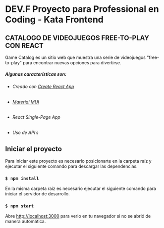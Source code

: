 # DEV.F Proyecto para Professional en Coding - Kata Frontend

## CATALOGO DE VIDEOJUEGOS FREE-TO-PLAY CON REACT

Game Catalog es un sitio web que muestra una serie de videojuegos "free-to-play" para encontrar nuevas opciones para divertirse.

##### Algunas características son:

- ###### Creado con [Create React App](https://reactjs.org/docs/create-a-new-react-app.html "Heading link")
- ###### [Material MUI](https://mui.com/ "Heading link")
-  ###### React Single-Page App
- ###### Uso de API´s


## Iniciar el proyecto

Para iniciar este proyecto es necesario posicionarte en la carpeta raíz y ejecutar el siguiente comando
para descargar las dependencias.
### `$ npm install`

En la misma carpeta raíz es necesario ejecutar el siguiente comando para iniciar el servidor de desarrollo.
### `$ npm start`

Abre [http://localhost:3000](http://localhost:3000) para verlo en tu navegador si no se abrió de manera automática.
